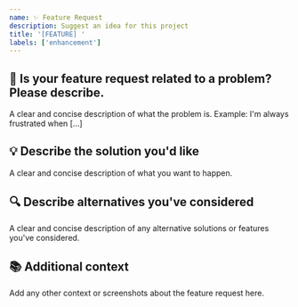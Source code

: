 ```yaml
---
name: ✨ Feature Request
description: Suggest an idea for this project
title: '[FEATURE] '
labels: ['enhancement']
---
```


## 🚀 Is your feature request related to a problem? Please describe.
A clear and concise description of what the problem is. Example: I'm always frustrated when [...]

## 💡 Describe the solution you'd like
A clear and concise description of what you want to happen.

## 🔍 Describe alternatives you've considered
A clear and concise description of any alternative solutions or features you've considered.

## 📚 Additional context
Add any other context or screenshots about the feature request here.
